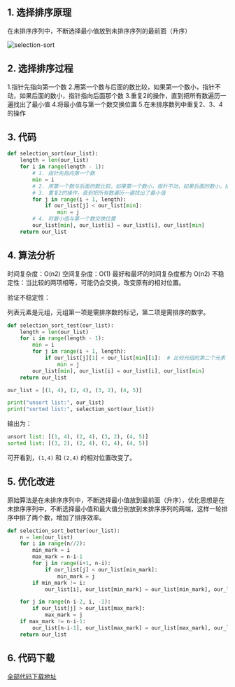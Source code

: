 ## 1. 选择排序原理

在未排序序列中，不断选择最小值放到未排序序列的最前面（升序）

![selection-sort](https://vistary.gitee.io/imgbed/images/algorithm/selection-sort.gif)

## 2. 选择排序过程

1.指针先指向第一个数
2.用第一个数与后面的数比较，如果第一个数小，指针不动，如果后面的数小，指针指向后面那个数
3.重复2的操作，直到把所有数遍历一遍找出了最小值
4.将最小值与第一个数交换位置
5.在未排序数列中重复2、3、4的操作

## 3. 代码

```python
def selection_sort(our_list):
    length = len(our_list)
    for i in range(length - 1):
        # 1. 指针先指向第一个数
        min = i
        # 2. 用第一个数与后面的数比较，如果第一个数小，指针不动，如果后面的数小，指针指向后面那个数
        # 3. 重复2的操作，直到把所有数遍历一遍找出了最小值
        for j in range(i + 1, length):
            if our_list[j] < our_list[min]:
                min = j
        # 4. 将最小值与第一个数交换位置
        our_list[min], our_list[i] = our_list[i], our_list[min]
    return our_list
```

## 4. 算法分析

时间复杂度：O(n2)
空间复杂度：O(1)
最好和最坏的时间复杂度都为 O(n2)
不稳定性：当比较的两项相等，可能仍会交换，改变原有的相对位置。

验证不稳定性：

列表元素是元组，元组第一项是需排序数的标记，第二项是需排序的数字。

```python
def selection_sort_test(our_list):
    length = len(our_list)
    for i in range(length - 1):
        min = i
        for j in range(i + 1, length):
            if our_list[j][1] < our_list[min][1]:  # 比较元组的第二个元素
                min = j
        our_list[min], our_list[i] = our_list[i], our_list[min]
    return our_list

our_list = [(1, 4), (2, 4), (3, 2), (4, 5)]

print("unsort list:", our_list)
print("sorted list:", selection_sort(our_list))
```

输出为：

```python
unsort list: [(1, 4), (2, 4), (3, 2), (4, 5)]
sorted list: [(3, 2), (2, 4), (1, 4), (4, 5)]
```

可开看到，`(1,4)` 和 `(2,4)` 的相对位置改变了。

## 5. 优化改进

原始算法是在未排序序列中，不断选择最小值放到最前面（升序），优化思想是在未排序序列中，不断选择最小值和最大值分别放到未排序序列的两端，这样一轮排序中排了两个数，增加了排序效率。

```python
def selection_sort_better(our_list):
    n = len(our_list)
    for i in range(n//2):
        min_mark = i
        max_mark = n-i-1
        for j in range(i+1, n-i):
            if our_list[j] < our_list[min_mark]:
                min_mark = j
        if min_mark != i:
            our_list[i], our_list[min_mark] = our_list[min_mark], our_list[i]

    for j in range(n-i-2, i, -1):
        if our_list[j] > our_list[max_mark]:
            max_mark = j
    if max_mark != n-i-1:
        our_list[n-i-1], our_list[max_mark] = our_list[max_mark], our_list[n-i-1]
	return our_list
```

## 6. 代码下载

[全部代码下载地址](https://holsey.github.io/algorithm-cradle/sort/2.selection-sort.py)